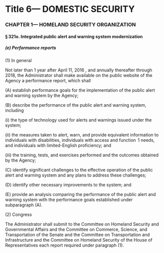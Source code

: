 
# Title 6— DOMESTIC SECURITY
### CHAPTER 1— HOMELAND SECURITY ORGANIZATION
#### § 321o. Integrated public alert and warning system modernization
##### (e) Performance reports

(1) In general

Not later than 1 year after April 11, 2016 , and annually thereafter through 2018, the Administrator shall make available on the public website of the Agency a performance report, which shall

(A) establish performance goals for the implementation of the public alert and warning system by the Agency;

(B) describe the performance of the public alert and warning system, including

(i) the type of technology used for alerts and warnings issued under the system;

(ii) the measures taken to alert, warn, and provide equivalent information to individuals with disabilities, individuals with access and function  1 needs, and individuals with limited-English proficiency; and

(iii) the training, tests, and exercises performed and the outcomes obtained by the Agency;

(C) identify significant challenges to the effective operation of the public alert and warning system and any plans to address these challenges;

(D) identify other necessary improvements to the system; and

(E) provide an analysis comparing the performance of the public alert and warning system with the performance goals established under subparagraph (A).

(2) Congress

The Administrator shall submit to the Committee on Homeland Security and Governmental Affairs and the Committee on Commerce, Science, and Transportation of the Senate and the Committee on Transportation and Infrastructure and the Committee on Homeland Security of the House of Representatives each report required under paragraph (1).
